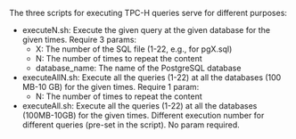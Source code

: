 The three scripts for executing TPC-H queries serve for different purposes:

- executeN.sh: Execute the given query at the given database for the given times. Require 3 params:
  - X: The number of the SQL file (1-22, e.g., for pgX.sql)
  - N: The number of times to repeat the content
  - database_name: The name of the PostgreSQL database
- executeAllN.sh: Execute all the queries (1-22) at all the databases (100 MB-10 GB) for the given times. Require 1 param:
  - N: The number of times to repeat the content
- executeAll.sh: Execute all the queries (1-22) at all the databases (100MB-10GB) for the given times. Different execution number for different queries (pre-set in the script). No param required.

